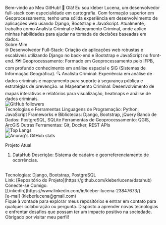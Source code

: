 Bem-vindo ao Meu GitHub! 👋
Olá! Eu sou kleber Lucena, um desenvolvedor full-stack com especialidade em cartografia. Com formação superior em Geoprocessamento, tenho uma sólida experiência em desenvolvimento de aplicações web usando Django, Bootstrap e JavaScript. Atualmente, trabalho como Analista Criminal e Mapeamento Criminal, onde aplico minhas habilidades para ajudar na tomada de decisões baseadas em dados.
</br>
Sobre Mim
</br>
🌐 Desenvolvedor Full-Stack: Criação de aplicações web robustas e escaláveis utilizando Django no back-end e Bootstrap e JavaScript no front-end.
🗺️ Geoprocessamento: Formado em Geoprocessamento pelo IFPB, com profundo conhecimento em análise espacial e SIG (Sistemas de Informação Geográfica).
🔍 Analista Criminal: Experiência em análise de dados criminais e mapeamento para suporte à segurança pública e estratégias de prevenção.
📊 Mapeamento Criminal: Desenvolvimento de mapas interativos e relatórios para visualização, heatmaps e análise de dados criminais.
</br>
![GitHub followers](https://img.shields.io/github/followers/kleberlucena?style=social)
</br>
Tecnologias e Ferramentas
Linguagens de Programação: Python, JavaScript
Frameworks e Bibliotecas: Django, Bootstrap, jQuery
Banco de Dados: PostgreSQL, SQLite
Ferramentas de Geoprocessamento: QGIS, ArcGIS
Outras Ferramentas: Git, Docker, REST APIs
</br>
![Top Langs](https://github-readme-stats.vercel.app/api/top-langs/?username=kleberlucena&layout=compact)</br>
![Anurag's GitHub stats](https://github-readme-stats.vercel.app/api?username=kleberlucena&show_icons=true&theme=radical)</br>

Projeto Atual
</br>
1. DataHub
Descrição: Sistema de cadatro e georreferenciamento de ocorrências.
</br>
Tecnologias: Django, Bootstrap, PostgreSQL </br>
Link: [Repositório do Projeto](https://github.com/kleberlucena/datahub)

</br>
Conecte-se Comigo:
</br>
[LinkedIn](https://www.linkedin.com/in/kleber-lucena-23847673/)</br>
[e-mai] (kleberlucena@gmail.com)
</br>
Fique à vontade para explorar meus repositórios e entrar em contato para qualquer colaboração ou pergunta. Disposto a aprender novas tecnologias e enfrentar desafios que possam ter um impacto positivo na sociedade.
</br>
Obrigado por visitar meu perfil!
